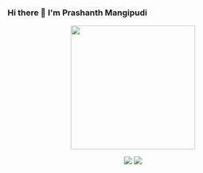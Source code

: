 ### Hi there 👋 I'm Prashanth Mangipudi 

<!--
- 🌱 I’m currently learning how machines learn.
- 👯 I’m looking to collaborate to work on Computer Vision projects.
- 💬 I'm ready for any discussion related to "How machines learn?"  Let's connect and discuss. -->
<!--
**mangipudiprashanth7/mangipudiprashanth7** is a ✨ _special_ ✨ repository because its `README.md` (this file) appears on your GitHub profile.

Here are some ideas to get you started:

- 🔭 I’m currently working on ...
- 👯 I’m looking to collaborate on ...
- 🤔 I’m looking for help with ...
- 💬 Ask me about ...
- 📫 How to reach me: ...
- 😄 Pronouns: ...
- ⚡ Fun fact: ...
<img src="https://hitcounter.pythonanywhere.com/count/tag.svg?url=https%3A%2F%2Fgithub.com%2Fmangipudiprashanth7" alt="Hits">
 <img src="https://media.giphy.com/media/11vhCpFcD3um7m/giphy.gif" width='300'>
 
 <img src="https://raw.githubusercontent.com/prashanthm07/prashanthm07/master/tenor.gif" width='300'>
src="https://media.giphy.com/media/p4NLw3I4U0idi/giphy.gif"
-->
<div align='center'>
<!--  <table border='0'>
  <tr>
   <td><img src="https://media.giphy.com/media/p4NLw3I4U0idi/giphy.gif" width='250'></td>
    <td><img src="https://raw.githubusercontent.com/prashanthm07/prashanthm07/master/tenor.gif" width='250'></td>
  </tr>
 </table> -->
 <img src="https://media.giphy.com/media/p4NLw3I4U0idi/giphy.gif" width='250'>
</div>

<p align = "center">
  <img src = "https://github-readme-stats.vercel.app/api?username=prashanthm07&show_icons=true&hide_border=true">
  <img src = "https://github-readme-stats.vercel.app/api/top-langs/?username=prashanthm07&hide_langs_below=12&hide_border=true">
</p>

